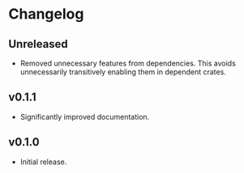 # Changelog

## Unreleased
* Removed unnecessary features from dependencies.
  This avoids unnecessarily transitively enabling them in dependent crates.

## v0.1.1
* Significantly improved documentation.

## v0.1.0
* Initial release.
